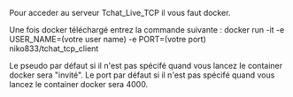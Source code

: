 Pour acceder au serveur Tchat_Live_TCP il vous faut docker.

Une fois docker téléchargé entrez la commande suivante : 
docker run -it -e USER_NAME=(votre user name) -e PORT=(votre port) niko833/tchat_tcp_client

Le pseudo par défaut si il n'est pas spécifé quand vous lancez le container docker sera "invité".
Le port par défaut si il n'est pas spécifé quand vous lancez le container docker sera 4000.
